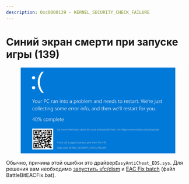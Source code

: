 ```yaml
---
description: 0xc0000139 - KERNEL_SECURITY_CHECK_FAILURE
---
```


# Синий экран смерти при запуске игры (139)

<figure><img src="../.gitbook/assets/bsod139.png" alt=""><figcaption></figcaption></figure>

Обычно, причина этой ошибки это драйвер`EasyAntiCheat_EOS.sys`. Для решения вам необходимо [запустить sfc/dism](../other/running-sfc-dism.md) и [EAC Fix batch](https://github.com/livingflore/BattleBitEACFix/releases) (файл BattleBitEACFix.bat).
